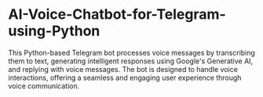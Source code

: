 # AI-Voice-Chatbot-for-Telegram-using-Python
This Python-based Telegram bot processes voice messages by transcribing them to text, generating intelligent responses using Google's Generative AI, and replying with voice messages. The bot is designed to handle voice interactions, offering a seamless and engaging user experience through voice communication.
